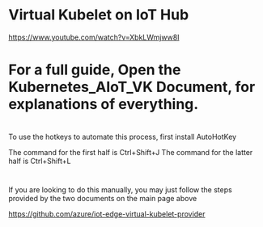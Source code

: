 # Virtual Kubelet on IoT Hub 

https://www.youtube.com/watch?v=XbkLWmjww8I

# For a full guide, Open the Kubernetes_AIoT_VK Document, for explanations of everything.
#
#
#
To use the hotkeys to automate this process, first install AutoHotKey

The command for the first half is Ctrl+Shift+J
The command for the latter half is Ctrl+Shift+L

#
# 
#

If you are looking to do this manually, you may just follow the steps provided by the two documents on the main page above

https://github.com/azure/iot-edge-virtual-kubelet-provider
